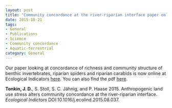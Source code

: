 ```yaml
---
layout: post
title: "Community concordance at the river-riparian interface paper online at Ecological Indicators"
date: 2015-10-21
tags:
- General
- Publications
- Science
- Community concordance
- Aquatic-terrestrial
category: General
---
```


Our paper looking at concordance of richness and community structure of benthic invertebrates, riparian spiders and riparian carabids is now online at Ecological Indicators [here](http://dx.doi.org/10.1016/j.ecolind.2015.08.037). You can also find the pdf [here](http://jdtonkin.github.io/publications/).


**Tonkin, J. D.**, S. Stoll, S. C. Jähnig, and P. Haase 2015. Anthropogenic land use stress alters community concordance at the river-riparian interface. *Ecological Indictors* DOI:10.1016/j.ecolind.2015.08.037.
